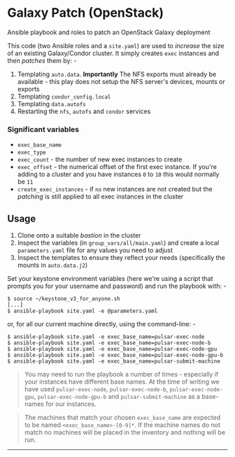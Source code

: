 # Galaxy Patch (OpenStack)

Ansible playbook and roles to patch an OpenStack Galaxy deployment

This code (two Ansible roles and a `site.yaml`) are used to *increase* the size
of an existing Galaxy/Condor cluster. It simply creates `exec` instances
and then *patches* them by: -

1.  Templating `auto.data`. **Importantly** The NFS exports must already be
    available - this play does not setup the NFS server's devices, mounts or
    exports
2.  Templating `condor_config.local`
3.  Templating `data.autofs`
4.  Restarting the `nfs`, `autofs` and `condor` services

### Significant variables

-   `exec_base_name`
-   `exec_type`
-   `exec_count` - the number of new exec instances to create
-   `exec_offset` - the numerical offset of the first exec instance.
    If you're adding to a cluster and you have instances `0` to `10`
    this would normally be `11`
-   `create_exec_instances` - if `no` new instances are not created
    but the *patching* is still applied to all exec instances in the cluster

## Usage

1.  Clone onto a suitable *bastion* in the cluster
2.  Inspect the variables (in `group_vars/all/main.yaml`) and create
    a local `parameters.yaml` file for any values you need to adjust
3.  Inspect the templates to ensure they reflect your needs
    (specifically the mounts in `auto.data.j2`)

Set your keystone environment variables (here we're using a script that 
prompts you for your username and password) and run the playbook with: -
 
    $ source ~/keystone_v3_for_anyone.sh
    [...]
    $ ansible-playbook site.yaml -e @parameters.yaml

or, for all our current machine directly, using the command-line: -

    $ ansible-playbook site.yaml -e exec_base_name=pulsar-exec-node
    $ ansible-playbook site.yaml -e exec_base_name=pulsar-exec-node-b
    $ ansible-playbook site.yaml -e exec_base_name=pulsar-exec-node-gpu
    $ ansible-playbook site.yaml -e exec_base_name=pulsar-exec-node-gpu-b
    $ ansible-playbook site.yaml -e exec_base_name=pulsar-submit-machine

>   You may need to run the playbook a number of times - especially if your
    instances have different base names. At the time of writing we have
    used `pulsar-exec-node`, `pulsar-exec-node-b`, `pulsar-exec-node-gpu`,
    `pulsar-exec-node-gpu-b` and `pulsar-submit-machine` as a base-names
    for our instances.

>   The machines that match your chosen `exec_base_name`
    are expected to be named `<exec_base_name>-[0-9]*`. If the machine names
    do not match no machines will be placed in the inventory and nothing
    will be run.

---
